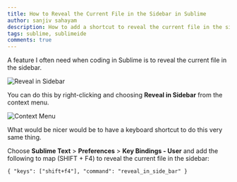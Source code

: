 ```yaml
---
title: How to Reveal the Current File in the Sidebar in Sublime
author: sanjiv sahayam
description: How to add a shortcut to reveal the current file in the sidebar in Sublime Text 3.
tags: sublime, sublimeide
comments: true
---
```


A feature I often need when coding in Sublime is to reveal the current file in the sidebar.

![Reveal in Sidebar](/images/sublime-reveal-in-sidebar.jpg)

You can do this by right-clicking and choosing __Reveal in Sidebar__ from the context menu.

![Context Menu](/images/sublime-reveal-in-sidebar-context-menu.jpg)

What would be nicer would be to have a keyboard shortcut to do this very same thing.

Choose __Sublime Text__ > __Preferences__ > __Key Bindings - User__ and add the following to map (SHIFT + F4) to reveal the current file in the sidebar:

```{.command}
{ "keys": ["shift+f4"], "command": "reveal_in_side_bar" }
```